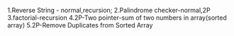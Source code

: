 1.Reverse String - normal,recursion;
2.Palindrome checker-normal,2P
3.factorial-recursion
4.2P-Two pointer-sum of two numbers in array(sorted array)
5.2P-Remove Duplicates from Sorted Array
